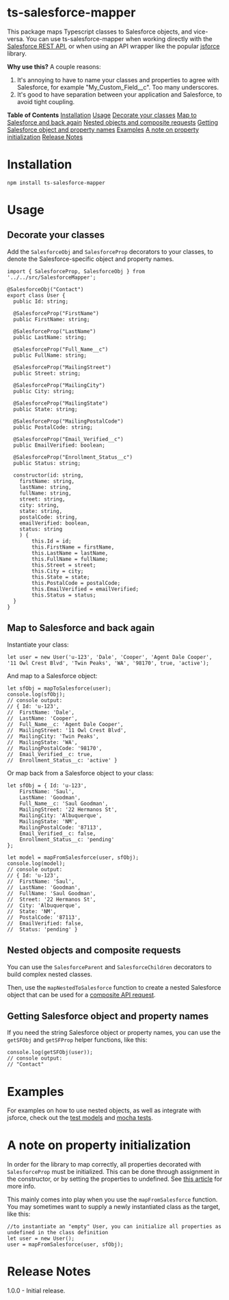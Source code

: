 # ts-salesforce-mapper
This package maps Typescript classes to Salesforce objects, and vice-versa. You can use ts-salesforce-mapper when working directly with the [Salesforce REST API](https://developer.salesforce.com/docs/atlas.en-us.api_rest.meta/api_rest/using_resources_working_with_records.htm), or when using an API wrapper like the popular [jsforce](https://jsforce.github.io/start/) library.

**Why use this?** A couple reasons:
1) It's annoying to have to name your classes and properties to agree with Salesforce, for example "My_Custom_Field__c". Too many underscores.
2) It's good to have separation between your application and Salesforce, to avoid tight coupling.

**Table of Contents**
[Installation](#installation)
[Usage](#usage)
  [Decorate your classes](#decorate-your-classes)
  [Map to Salesforce and back again](#map-to-salesforce-and-back-again)
  [Nested objects and composite requests](#nested-objects-and-composite-requests)
  [Getting Salesforce object and property names](#getting-salesforce-object-and-property-names)
[Examples](#examples)
[A note on property initialization](#a-note-on-property-initialization)
[Release Notes](#release-notes)

# Installation

`npm install ts-salesforce-mapper`

# Usage

## Decorate your classes

Add the `SalesforceObj` and `SalesforceProp` decorators to your classes, to denote the Salesforce-specific object and property names.

```
import { SalesforceProp, SalesforceObj } from '../../src/SalesforceMapper';

@SalesforceObj("Contact")
export class User {
  public Id: string;

  @SalesforceProp("FirstName")
  public FirstName: string;

  @SalesforceProp("LastName")
  public LastName: string;

  @SalesforceProp("Full_Name__c")
  public FullName: string;

  @SalesforceProp("MailingStreet")
  public Street: string;
  
  @SalesforceProp("MailingCity")
  public City: string;
  
  @SalesforceProp("MailingState")
  public State: string;
  
  @SalesforceProp("MailingPostalCode")
  public PostalCode: string;

  @SalesforceProp("Email_Verified__c")
  public EmailVerified: boolean;

  @SalesforceProp("Enrollment_Status__c")
  public Status: string; 

  constructor(id: string,
    firstName: string,
    lastName: string, 
    fullName: string, 
    street: string, 
    city: string, 
    state: string, 
    postalCode: string,
    emailVerified: boolean,
    status: string
    ) {
        this.Id = id;
        this.FirstName = firstName,
        this.LastName = lastName,
        this.FullName = fullName;
        this.Street = street;
        this.City = city;
        this.State = state;
        this.PostalCode = postalCode;
        this.EmailVerified = emailVerified;
        this.Status = status;
  }
}
```

## Map to Salesforce and back again
Instantiate your class:

```
let user = new User('u-123', 'Dale', 'Cooper', 'Agent Dale Cooper', '11 Owl Crest Blvd', 'Twin Peaks', 'WA', '98170', true, 'active');
```
And map to a Salesforce object:
``` 
let sfObj = mapToSalesforce(user);
console.log(sfObj);
// console output:
// { Id: 'u-123',
//  FirstName: 'Dale',
//  LastName: 'Cooper',
//  Full_Name__c: 'Agent Dale Cooper',
//  MailingStreet: '11 Owl Crest Blvd',
//  MailingCity: 'Twin Peaks',
//  MailingState: 'WA',
//  MailingPostalCode: '98170',
//  Email_Verified__c: true,
//  Enrollment_Status__c: 'active' }
```
Or map back from a Salesforce object to your class:
```
let sfObj = { Id: 'u-123',
    FirstName: 'Saul',
    LastName: 'Goodman',
    Full_Name__c: 'Saul Goodman',
    MailingStreet: '22 Hermanos St',
    MailingCity: 'Albuquerque',
    MailingState: 'NM',
    MailingPostalCode: '87113',
    Email_Verified__c: false,
    Enrollment_Status__c: 'pending' 
};

let model = mapFromSalesforce(user, sfObj);
console.log(model);
// console output:
// { Id: 'u-123',
//  FirstName: 'Saul',
//  LastName: 'Goodman',
//  FullName: 'Saul Goodman',
//  Street: '22 Hermanos St',
//  City: 'Albuquerque',
//  State: 'NM',
//  PostalCode: '87113',
//  EmailVerified: false,
//  Status: 'pending' }
```

## Nested objects and composite requests

You can use the `SalesforceParent` and `SalesforceChildren` decorators to build complex nested classes.

Then, use the `mapNestedToSalesforce` function to create a nested Salesforce object that can be used for a [composite API request](https://developer.salesforce.com/docs/atlas.en-us.api_rest.meta/api_rest/dome_composite_sobject_tree_create.htm).

## Getting Salesforce object and property names

If you need the string Salesforce object or property names, you can use the `getSFObj` and `getSFProp` helper functions, like this:

```
console.log(getSFObj(user));
// console output:
// "Contact"
```

# Examples

For examples on how to use nested objects, as well as integrate with jsforce, check out the [test models](https://github.com/dylanwooters/ts-salesforce-mapper/tree/master/test/models) and [mocha tests](https://github.com/dylanwooters/ts-salesforce-mapper/blob/master/test/salesforcemapper.spec.ts).

# A note on property initialization

In order for the library to map correctly, all properties decorated with `SalesforceProp` must be initialized. This can be done through assignment in the constructor, or by setting the properties to undefined. See [this article](https://mariusschulz.com/blog/strict-property-initialization-in-typescript) for more info.

This mainly comes into play when you use the `mapFromSalesforce` function. You may sometimes want to supply a newly instantiated class as the target, like this:

```
//to instantiate an "empty" User, you can initialize all properties as undefined in the class definition
let user = new User();
user = mapFromSalesforce(user, sfObj);
```

# Release Notes

1.0.0 - Initial release.
